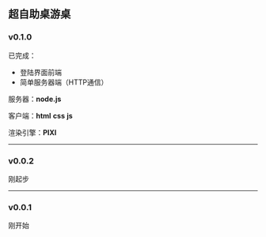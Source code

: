 超自助桌游桌
-------

### v0.1.0
已完成：

- 登陆界面前端
- 简单服务器端（HTTP通信）

服务器：**node.js**

客户端：**html** **css** **js** 

渲染引擎：**PIXI**

----------
### v0.0.2
刚起步

----------
### v0.0.1
刚开始
